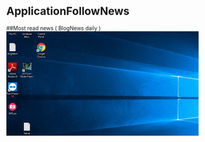 # ApplicationFollowNews
##Most read news ( BlogNews daily )
![](https://github.com/marysahakyan/ApplicationFollowNews/blob/master/mostreadennews.gif)
